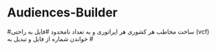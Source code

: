 # Audiences-Builder
#ساخت مخاطب هر کشوری هر اپراتوری و به تعداد نامحدود
#فایل به راحتی (vcf) خواندن شماره از فایل و تبدیل به   #
